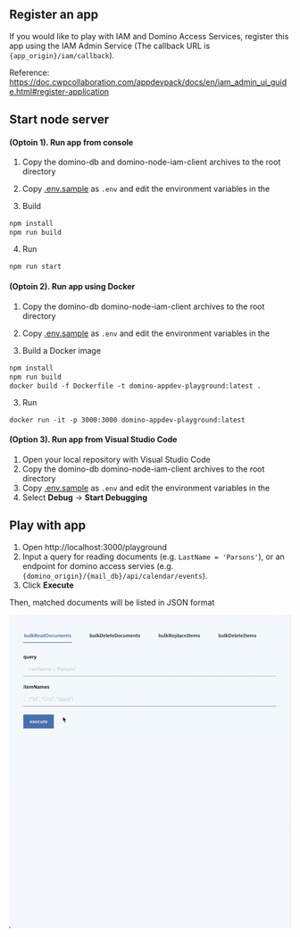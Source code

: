 ## Register an app
If you would like to play with IAM and Domino Access Services, register this app using the IAM Admin Service (The callback URL is `{app_origin}/iam/callback`).

Reference: https://doc.cwpcollaboration.com/appdevpack/docs/en/iam_admin_ui_guide.html#register-application

## Start node server
#### (Optoin 1). Run app from console
1. Copy the domino-db and domino-node-iam-client archives to the root directory

2. Copy [.env.sample](.env.sample) as `.env` and edit the environment variables in the 

3.  Build
```
npm install
npm run build
```

4.  Run
```
npm run start
```

#### (Optoin 2). Run app using Docker

1. Copy the domino-db domino-node-iam-client archives to the root directory

2. Copy [.env.sample](.env.sample) as `.env` and edit the environment variables in the 

3.  Build a Docker image
```
npm install
npm run build
docker build -f Dockerfile -t domino-appdev-playground:latest .
```

3.  Run
```
docker run -it -p 3000:3000 domino-appdev-playground:latest
```

#### (Option 3). Run app from Visual Studio Code
1. Open your local repository with Visual Studio Code
1. Copy the domino-db domino-node-iam-client archives to the root directory
1. Copy [.env.sample](.env.sample) as `.env` and edit the environment variables in the 
1. Select **Debug** -> **Start Debugging**

## Play with app
1. Open http://localhost:3000/playground
1. Input a query for reading documents (e.g. `LastName = 'Parsons'`), or an endpoint for domino access servies (e.g. `{domino_origin}/{mail_db}/api/calendar/events`).
1. Click **Execute**

Then, matched documents will be listed in JSON format

![](screenrecording.gif)
